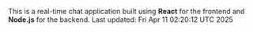 This is a real-time chat application built using **React** for the frontend and **Node.js** for the backend.
Last updated: Fri Apr 11 02:20:12 UTC 2025
